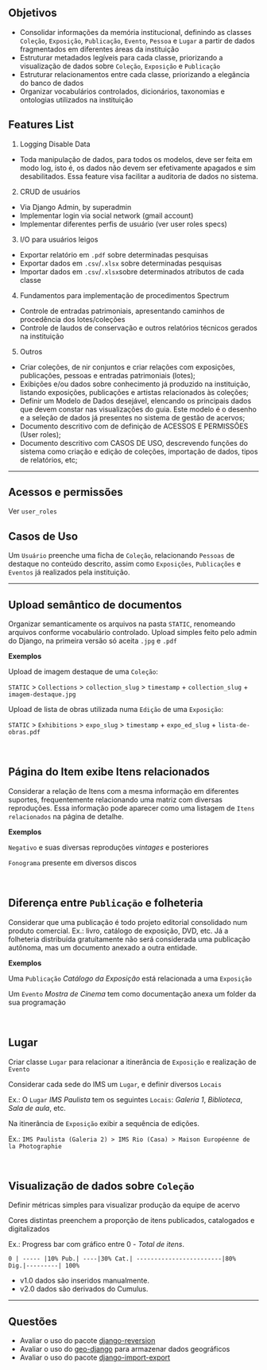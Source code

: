 ## Objetivos
* Consolidar informações da memória institucional, definindo as classes `Coleção`, `Exposição`, `Publicação`, `Evento`, `Pessoa` e `Lugar` a partir de dados fragmentados em diferentes áreas da instituição
* Estruturar metadados legíveis para cada classe, priorizando a visualização de dados sobre `Coleção`, `Exposição` e `Publicação`
* Estruturar relacionamentos entre cada classe, priorizando a elegância do banco de dados 
* Organizar vocabulários controlados, dicionários, taxonomias e ontologias utilizados na instituição

## Features List

1. Logging Disable Data
  - Toda manipulação de dados, para todos os modelos, deve ser feita em modo log, isto é, os dados não devem ser efetivamente apagados e sim desabilitados. Essa feature visa facilitar a auditoria de dados no sistema.

2. CRUD de usuários
  - Via Django Admin, by superadmin
  - Implementar login via social network (gmail account)
  - Implementar diferentes perfis de usuário (ver user roles specs)

3. I/O para usuários leigos
  - Exportar relatório em `.pdf` sobre determinadas pesquisas
  - Exportar dados em `.csv`/`.xlsx` sobre determinadas pesquisas
  - Importar dados em `.csv`/`.xlsx`sobre determinados atributos de cada classe

4. Fundamentos para implementação de procedimentos Spectrum
  - Controle de entradas patrimoniais, apresentando caminhos de procedência dos lotes/coleções
  - Controle de laudos de conservação e outros relatórios técnicos gerados na instituição

5. Outros
* Criar coleções, de nir conjuntos e criar relações com exposições, publicações, pessoas e entradas patrimoniais (lotes);
* Exibições e/ou dados sobre conhecimento já produzido na instituição, listando exposições, publicações e artistas relacionados às coleções;
* Definir um Modelo de Dados desejável, elencando os principais dados que devem constar nas visualizações do guia. Este modelo é o desenho e a seleção de dados já presentes no sistema de gestão de acervos;
* Documento descritivo com de definição de ACESSOS E PERMISSÕES (User roles);
* Documento descritivo com CASOS DE USO, descrevendo funções do sistema como criação e edição de coleções, importação de dados, tipos de relatórios, etc;

***

## Acessos e permissões

Ver `user_roles`


## Casos de Uso

Um `Usuário` preenche uma ficha de `Coleção`, relacionando `Pessoas` de destaque no conteúdo descrito, assim como `Exposições`, `Publicações` e `Eventos` já realizados pela instituição.

***

## Upload semântico de documentos

Organizar semanticamente os arquivos na pasta `STATIC`, renomeando arquivos conforme vocabulário controlado. Upload simples feito pelo admin do Django, na primeira versão só aceita `.jpg` e `.pdf`

**Exemplos**

Upload de imagem destaque de uma `Coleção`:

`STATIC` > `Collections` > `collection_slug` > `timestamp` + `collection_slug` + `imagem-destaque.jpg`

Upload de lista de obras utilizada numa `Edição` de uma `Exposição`:

`STATIC` > `Exhibitions` > `expo_slug` > `timestamp` + `expo_ed_slug` + `lista-de-obras.pdf`

&nbsp;

## Página do Item exibe Itens relacionados
Considerar a relação de Itens com a mesma informação em diferentes suportes, frequentemente relacionando uma matriz com diversas reproduções. Essa informação pode aparecer como uma listagem de `Itens relacionados` na página de detalhe.

**Exemplos**

`Negativo` e suas diversas reproduções _vintages_ e posteriores

`Fonograma` presente em diversos discos

&nbsp;

## Diferença entre `Publicação` e folheteria
Considerar que uma publicação é todo projeto editorial consolidado num produto comercial. Ex.: livro, catálogo de exposição, DVD, etc. Já a folheteria distribuída gratuítamente não será considerada uma publicação autônoma, mas um documento anexado a outra entidade.

**Exemplos**

Uma `Publicação` _Catálogo da Exposição_ está relacionada a uma `Exposição`

Um `Evento` _Mostra de Cinema_ tem como documentação anexa um folder da sua programação

&nbsp;

## Lugar

Criar classe `Lugar` para relacionar a itinerância de `Exposição` e realização de `Evento`

Considerar cada sede do IMS um `Lugar`, e definir diversos `Locais`

Ex.: O `Lugar` _IMS Paulista_ tem os seguintes `Locais`: _Galeria 1_, _Biblioteca_, _Sala de aula_, etc.

Na itinerância de `Exposição` exibir a sequência de edições.

Ex.: `IMS Paulista (Galeria 2) > IMS Rio (Casa) > Maison Européenne de la Photographie`

&nbsp;

## Visualização de dados sobre `Coleção`

Definir métricas simples para visualizar produção da equipe de acervo

Cores distintas preenchem a proporção de itens publicados, catalogados e digitalizados

Ex.: Progress bar com gráfico entre 0 - *Total de itens*.


` 0 | ----- |10% Pub.| ----|30% Cat.| ------------------------|80% Dig.|---------| 100% `

- v1.0 dados são inseridos manualmente.
- v2.0 dados são derivados do Cumulus.


***

## Questões

* Avaliar o uso do pacote [django-reversion](https://github.com/etianen/django-reversion)
* Avaliar o uso do [geo-django](https://docs.djangoproject.com/en/2.0/ref/contrib/gis/) para armazenar dados geográficos
* Avaliar o uso do pacote [django-import-export](https://github.com/django-import-export/django-import-export)
